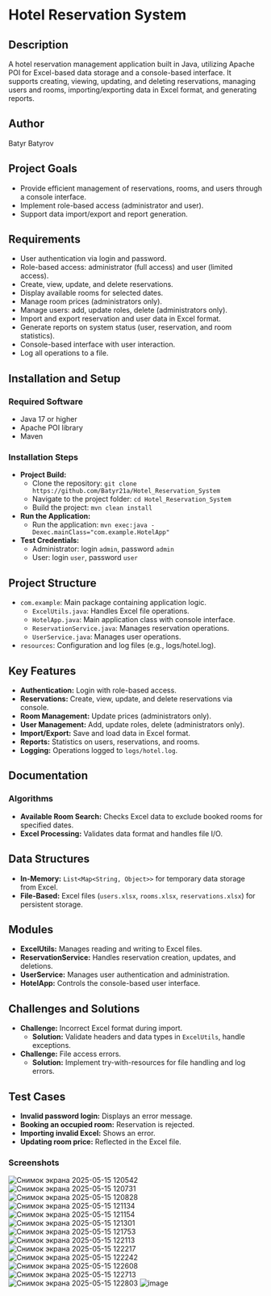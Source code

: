 # Hotel Reservation System

## Description
A hotel reservation management application built in Java, utilizing Apache POI for Excel-based data storage and a console-based interface. It supports creating, viewing, updating, and deleting reservations, managing users and rooms, importing/exporting data in Excel format, and generating reports.

## Author
Batyr Batyrov

## Project Goals
- Provide efficient management of reservations, rooms, and users through a console interface.
- Implement role-based access (administrator and user).
- Support data import/export and report generation.

## Requirements
- User authentication via login and password.
- Role-based access: administrator (full access) and user (limited access).
- Create, view, update, and delete reservations.
- Display available rooms for selected dates.
- Manage room prices (administrators only).
- Manage users: add, update roles, delete (administrators only).
- Import and export reservation and user data in Excel format.
- Generate reports on system status (user, reservation, and room statistics).
- Console-based interface with user interaction.
- Log all operations to a file.

## Installation and Setup

### Required Software
- Java 17 or higher
- Apache POI library
- Maven

### Installation Steps
- **Project Build:**
  - Clone the repository: `git clone https://github.com/Batyr21a/Hotel_Reservation_System`
  - Navigate to the project folder: `cd Hotel_Reservation_System`
  - Build the project: `mvn clean install`
- **Run the Application:**
  - Run the application: `mvn exec:java -Dexec.mainClass="com.example.HotelApp"`
- **Test Credentials:**
  - Administrator: login `admin`, password `admin`
  - User: login `user`, password `user`

## Project Structure
- `com.example`: Main package containing application logic.
  - `ExcelUtils.java`: Handles Excel file operations.
  - `HotelApp.java`: Main application class with console interface.
  - `ReservationService.java`: Manages reservation operations.
  - `UserService.java`: Manages user operations.
- `resources`: Configuration and log files (e.g., logs/hotel.log).

## Key Features
- **Authentication:** Login with role-based access.
- **Reservations:** Create, view, update, and delete reservations via console.
- **Room Management:** Update prices (administrators only).
- **User Management:** Add, update roles, delete (administrators only).
- **Import/Export:** Save and load data in Excel format.
- **Reports:** Statistics on users, reservations, and rooms.
- **Logging:** Operations logged to `logs/hotel.log`.

## Documentation

### Algorithms
- **Available Room Search:** Checks Excel data to exclude booked rooms for specified dates.
- **Excel Processing:** Validates data format and handles file I/O.

## Data Structures
- **In-Memory:** `List<Map<String, Object>>` for temporary data storage from Excel.
- **File-Based:** Excel files (`users.xlsx`, `rooms.xlsx`, `reservations.xlsx`) for persistent storage.

## Modules
- **ExcelUtils:** Manages reading and writing to Excel files.
- **ReservationService:** Handles reservation creation, updates, and deletions.
- **UserService:** Manages user authentication and administration.
- **HotelApp:** Controls the console-based user interface.

## Challenges and Solutions
- **Challenge:** Incorrect Excel format during import.
  - **Solution:** Validate headers and data types in `ExcelUtils`, handle exceptions.
- **Challenge:** File access errors.
  - **Solution:** Implement try-with-resources for file handling and log errors.

## Test Cases
- **Invalid password login:** Displays an error message.
- **Booking an occupied room:** Reservation is rejected.
- **Importing invalid Excel:** Shows an error.
- **Updating room price:** Reflected in the Excel file.

### Screenshots
![Снимок экрана 2025-05-15 120542](https://github.com/user-attachments/assets/7af29ba3-0d81-4090-a5f8-e52d3d66d716)
![Снимок экрана 2025-05-15 120731](https://github.com/user-attachments/assets/1c48aac8-8421-43bb-babd-1cbeb71b6e3e)
![Снимок экрана 2025-05-15 120828](https://github.com/user-attachments/assets/21d3f044-5552-4e62-821b-795c4b4d46e1)
![Снимок экрана 2025-05-15 121134](https://github.com/user-attachments/assets/f8152ef5-c94e-4cd4-bab4-0ea1ef898b11)
![Снимок экрана 2025-05-15 121154](https://github.com/user-attachments/assets/3bfc1f68-13ff-42be-9abf-5136b390c72b)
![Снимок экрана 2025-05-15 121301](https://github.com/user-attachments/assets/48248516-f0ad-44f9-a7a2-5c8fb2d99e4b)
![Снимок экрана 2025-05-15 121753](https://github.com/user-attachments/assets/1c119977-7cf1-4a00-b34c-f2d03b450bec)
![Снимок экрана 2025-05-15 122113](https://github.com/user-attachments/assets/d2b86a75-f19f-425e-8671-d13a7ab2bb28)
![Снимок экрана 2025-05-15 122217](https://github.com/user-attachments/assets/a8cbe555-a299-406b-9a33-4b83e65b1d12)
![Снимок экрана 2025-05-15 122242](https://github.com/user-attachments/assets/25009522-e65a-4e58-8024-f8fe63a02ae8)
![Снимок экрана 2025-05-15 122608](https://github.com/user-attachments/assets/9ac31ec3-54ad-401b-9808-94c778e07487)
![Снимок экрана 2025-05-15 122713](https://github.com/user-attachments/assets/eb17600a-bd88-45f2-8f5a-a9e6dcef96ca)
![Снимок экрана 2025-05-15 122803](https://github.com/user-attachments/assets/377d178d-1db7-4680-83cc-64723c244efc)
![image](https://github.com/user-attachments/assets/43f8c44c-0ff6-477d-85a6-f63e6f2392a6)































